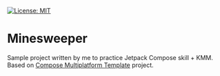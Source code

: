 [![License: MIT](https://img.shields.io/badge/License-MIT-yellow.svg)](https://opensource.org/licenses/MIT)

# Minesweeper

Sample project written by me to practice Jetpack Compose skill + KMM. Based on [Compose Multiplatform Template](https://github.com/JetBrains/compose-multiplatform-template) project.
